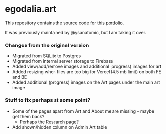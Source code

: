 # egodalia.art
This repository contains the source code for [this portfolio](https://egodalia-art.vercel.app).

It was previously maintained by @ysanatomic, but I am taking it over. 

### Changes from the original version
* Migrated from SQLite to Postgres
* Migrated from internal server storage to Firebase
* Added view/add/remove images and additional (progress) images for art
* Added resizing when files are too big for Vercel (4.5 mb limit) on both FE and BE
* Added additional (progress) images on the Art pages under the main art image

### Stuff to fix perhaps at some point?
* Some of the pages apart from Art and About me are missing - maybe get them back?
  * Perhaps the Research page?
* Add shown/hidden column on Admin Art table 

